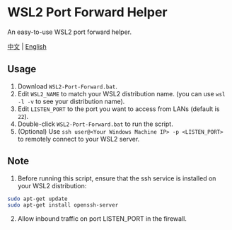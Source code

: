 # WSL2 Port Forward Helper
An easy-to-use WSL2 port forward helper.

[中文](./README-zh.md) | [English](./README.md)

## Usage
1. Download `WSL2-Port-Forward.bat`.
2. Edit `WSL2_NAME` to match your WSL2 distribution name. (you can use `wsl -l -v` to see your distribution name).
3. Edit `LISTEN_PORT` to the port you want to access from LANs (default is `22`).
4. Double-click `WSL2-Port-Forward.bat` to run the script.
5. (Optional) Use `ssh user@<Your Windows Machine IP> -p <LISTEN_PORT>` to remotely connect to your WSL2 server.
## Note
1. Before running this script, ensure that the ssh service is installed on your WSL2 distribution:
 ```bash
sudo apt-get update
sudo apt-get install openssh-server
```
2. Allow inbound traffic on port LISTEN_PORT in the firewall.
